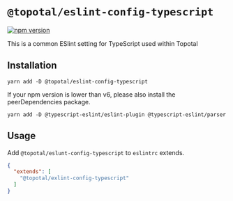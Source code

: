 # `@topotal/eslint-config-typescript`

[![npm version](https://badge.fury.io/js/%40topotal%2Feslint-config-typescript.svg)](https://badge.fury.io/js/%40topotal%2Feslint-config-typescript)

This is a common ESlint setting for TypeScript used within Topotal

## Installation

```
yarn add -D @topotal/eslint-config-typescript
```

If your npm version is lower than v6, please also install the peerDependencies package.

```
yarn add -D @typescript-eslint/eslint-plugin @typescript-eslint/parser
```

## Usage

Add `@topotal/eslunt-config-typescript` to `eslintrc` extends.

```json
{
  "extends": [
    "@topotal/exlint-config-typescript"
  ]
}
```
